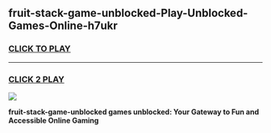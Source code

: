
## fruit-stack-game-unblocked-Play-Unblocked-Games-Online-h7ukr
<h3>
<a href="https://premium76.site?title=fruit-stack-game-unblocked&ref=25A">CLICK TO PLAY</a></h3>
<hr>

<h3>
<a href="https://premium76.site?title=fruit-stack-game-unblocked&ref=25A">CLICK 2 PLAY</a>
  
</h3>

<a href="https://premium76.site?title=fruit-stack-game-unblocked&ref=25A"><img src="https://clearcache.store/games.png"></a>


**fruit-stack-game-unblocked games unblocked: Your Gateway to Fun and Accessible Online Gaming**
